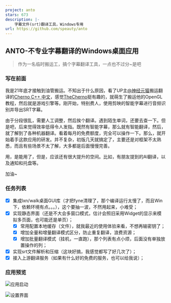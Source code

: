```yaml
---
project: anto
stars: 673
description: |-
    字幕文件(srt)翻译工具，Windows专用
url: https://github.com/speauty/anto
---
```


## ANTO-不专业字幕翻译的Windows桌面应用

> 作为一名临时搬运工，搞个字幕翻译工具，一点也不过分~是吧
>



### 写在前面

我是21年底才接触到油管搬运。不知出于什么原因，看了UP主[@神经元猫](https://space.bilibili.com/364152971/?spm_id_from=333.999.0.0)搬运翻译的[Cherno C++ 中文](https://space.bilibili.com/364152971/channel/collectiondetail?sid=13909)，感觉[TheCherno](https://github.com/TheCherno)挺有趣的，就萌生了搬运他的OpenGL教程，然后就是游戏引擎等。刚开始，特别费人，使用剪映的智能字幕进行音频识别并导出SRT字幕。

由于分段很乱，需要人工调整，然后挨个翻译。遇到陌生单词，还要去查一下。但是吧，后来觉得效率低得令人发指。既然有智能字幕，那么就有智能翻译，然后，就了解到了各种机器翻译。看着每月的免费额度，完全可以操作一下。那么，就开始着手这款应用的研发。并不复杂，初版几天就搞定了，主要还是对框架不太熟悉，而且有些场景不太了解，大多都是后面慢慢完善。

用，是能用了，但是，应该还有很大提升的空间。比如，有朋友提到的AI翻译，以及通知和托盘等。

加油~

### 任务列表

- [x] 集成lxn/walk桌面GUI库（才把fyne清理了，那个编译运行太慢了，而且Win下，依赖环境有点。。。），这个要抽一波，不然用起来，小难受；
- [x] 实现静态界面（还是不大会多窗口模式，估计会照旧采用Widget的显示来模拟多页面，也可能还是单页）；
  - [x] 常用配置本地缓存（文件），就我最近的使用体验来看，不想再输密钥了；
  - [x] 增加全量和增量翻译模式区分，防止重复翻译，浪费资源；
  - [x] 增加批量翻译模式（挂机，一直跑），那个列表有点小烦，后面没有单独放置操作的列；
- [x] 实现srt文件解析和压缩（这块好搞，我感觉都写了好几次了）；
- [x] 接入上游翻译服务（如果有什么好的免费的服务，也可以给我说）；

### 应用预览

![应用启动](./assets/images/startup.jpg)

![设置界面](./assets/images/settings.jpg)


